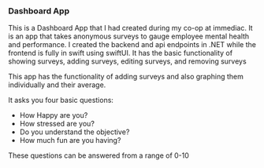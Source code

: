 <h3>Dashboard App</h3>

<p>This is a Dashboard App that I had created during my co-op at immediac.
  It is an app that takes anonymous surveys to gauge employee mental health and performance.
I created the backend and api endpoints in .NET while the frontend is fully in swift using swiftUI.
It has the basic functionality of showing surveys, adding surveys, editing surveys, and removing surveys</p>

<p>This app has the functionality of adding surveys and also graphing them individually and their average.</p>

<p>It asks you four basic questions:
  <ul>
    <li>How Happy are you?</li>
    <li>How stressed are you?</li>
    <li>Do you understand the objective?</li>
    <li>How much fun are you having?</li>
  </ul></p>
<p>These questions can be answered from a range of 0-10</p>
